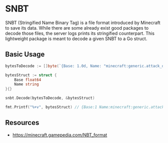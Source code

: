 # SNBT

SNBT (Stringified Name Binary Tag) is a file format introduced by Minecraft to save its data. While there are some already exist good packages to decode those files, the server logs prints its stringified counterpart. This lightweight package is meant to decode a given SNBT to a Go struct.

## Basic Usage

```go
bytesToDecode := []byte(`{Base: 1.0d, Name: "minecraft:generic.attack_damage"}`)

bytesStruct := struct {
    Base float64
    Name string
}{}

snbt.Decode(bytesToDecode, &bytesStruct)

fmt.Printf("%+v", bytesStruct) // {Base:1 Name:minecraft:generic.attack_damage}
```

## Resources

- <https://minecraft.gamepedia.com/NBT_format>

